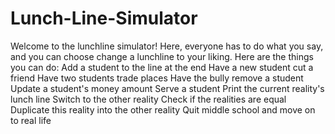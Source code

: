 # Lunch-Line-Simulator
Welcome to the lunchline simulator! Here, everyone has to do what you say, and you can choose change a lunchline to your liking. Here are the things you can do:
Add a student to the line at the end
Have a new student cut a friend
Have two students trade places
Have the bully remove a student
Update a student's money amount
Serve a student
Print the current reality's lunch line
Switch to the other reality
Check if the realities are equal
Duplicate this reality into the other reality
Quit middle school and move on to real life
